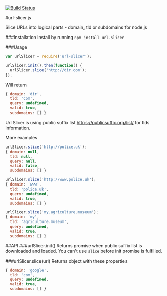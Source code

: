 [![Build Status](https://travis-ci.org/nacholibre/url-slicer.js.svg?branch=master)](https://travis-ci.org/nacholibre/url-slicer.js)

#url-slicer.js

Slice URLs into logical parts - domain, tld or subdomains for node.js

###Installation
Install by running `npm install url-slicer`

###Usage
```javascript
var urlSlicer = require('url-slicer');

urlSlicer.init().then(function() {
  urlSlicer.slice('http://dir.com');
});
```
Will return
```javascript
{ domain: 'dir',
  tld: 'com',
  query: undefined,
  valid: true,
  subdomains: [] }
```

Url Slicer is using public suffix list https://publicsuffix.org/list/ for tlds information.

More examples
```javascript
urlSlicer.slice('http://police.uk');
{ domain: null,
  tld: null,
  query: null,
  valid: false,
  subdomains: [] }

```
```javascript
urlSlicer.slice('http://www.police.uk');
{ domain: 'www',
  tld: 'police.uk',
  query: undefined,
  valid: true,
  subdomains: [] }
```
```javascript
urlSlicer.slice('my.agriculture.museum');
{ domain: 'my',
  tld: 'agriculture.museum',
  query: undefined,
  valid: true,
  subdomains: [] }

```

##API
###urlSlicer.init()
Returns promise when publix suffix list is downloaded and loaded. You can't use `slice` before init promise is fulfilled.

###urlSlicer.slice(url)
Returns object with these properties
```javascript
{ domain: 'google',
  tld: 'com',
  query: undefined,
  valid: true,
  subdomains: [] }
```
